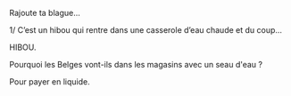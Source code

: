 Rajoute ta blague...

1/ C’est un hibou qui rentre dans une casserole d’eau chaude et du coup…

HIBOU.

Pourquoi les Belges vont-ils dans les magasins avec un seau d'eau ?

Pour payer en liquide.